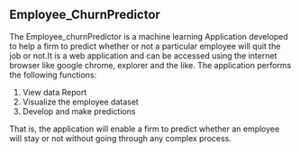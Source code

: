 ## Employee_ChurnPredictor
The Employee_churnPredictor is a machine learning Application developed to help a firm to predict whether or not a particular employee will quit the job or not.It is a web application and can be accessed using the internet browser like  google chrome, explorer and the like. The application performs the following functions:
1. View data Report
2. Visualize the employee dataset
3. Develop and make predictions

That is, the application will enable a firm to predict whether an employee will stay or not without going through any complex process.
